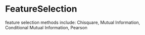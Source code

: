# FeatureSelection
feature selection methods include: Chisquare, Mutual Information, Conditional Mutual Information, Pearson
